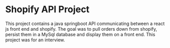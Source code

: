 # Shopify API Project

This project contains a java springboot API communicating between a react js front end and shopify. The goal was to pull orders down from shopify, persist them in a MySql database and display them on a front end. This project was for an interview.
